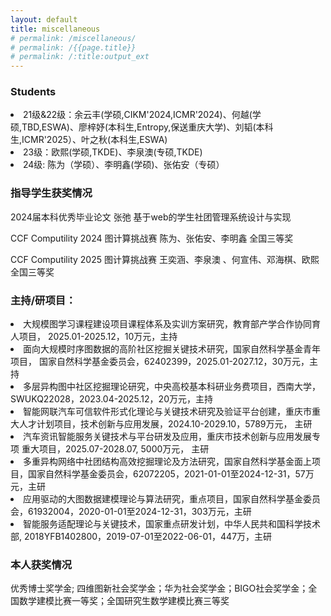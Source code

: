 ```yaml
---
layout: default
title: miscellaneous
# permalink: /miscellaneous/
# permalink: /{{page.title}}
# permalink: /:title:output_ext
---
```


### Students

<li> 21级&22级：余云丰(学硕,CIKM'2024,ICMR'2024)、何越(学硕,TBD,ESWA)、廖梓妤(本科生,Entropy,保送重庆大学)、刘韬(本科生,ICMR'2025）、叶之秋(本科生,ESWA) </li>

<li> 23级：欧熙(学硕,TKDE)、李泉澳(专硕,TKDE) </li>

<li> 24级: 陈为（学硕）、李明鑫(学硕)、张佑安（专硕）</li>


### 指导学生获奖情况

2024届本科优秀毕业论文   张弛   基于web的学生社团管理系统设计与实现  

CCF Computility 2024 图计算挑战赛   陈为、张佑安、李明鑫  全国三等奖

CCF Computility 2025 图计算挑战赛   王奕涵、李泉澳 、何宣伟、邓海棋、欧熙 全国三等奖

### 主持/研项目：


<li> 大规模图学习课程建设项目课程体系及实训方案研究，教育部产学合作协同育人项目， 2025.01-2025.12，10万元，主持  </li>

<li> 面向大规模时序图数据的高阶社区挖掘关键技术研究，国家自然科学基金青年项目， 国家自然科学基金委员会，62402399，2025.01-2027.12，30万元，主持  </li>

<li> 多层异构图中社区挖掘理论研究，中央高校基本科研业务费项目，西南大学，SWUKQ22028，2023.04-2025.12，20万元，主持  </li>

<li> 智能网联汽车可信软件形式化理论与关键技术研究及验证平台创建，重庆市重大人才计划项目，技术创新与应用发展，2024.10-2029.10，5789万元， 主研</li>

<li>  汽车资讯智能服务关键技术与平台研发及应用，重庆市技术创新与应用发展专项 重大项目，2025.07-2028.07, 5000万元， 主研</li>

<li> 多重异构网络中社团结构高效挖掘理论及方法研究，国家自然科学基金面上项目，国家自然科学基金委员会，62072205，2021-01-01至2024-12-31，57万元，主研 </li>

<li> 应用驱动的大图数据建模理论与算法研究，重点项目，国家自然科学基金委员会，61932004，2020-01-01至2024-12-31，303万元，主研  </li>

<li> 智能服务适配理论与关键技术，国家重点研发计划，中华人民共和国科学技术部, 2018YFB1402800，2019-07-01至2022-06-01，447万，主研 </li>





### 本人获奖情况

优秀博士奖学金; 四维图新社会奖学金；华为社会奖学金；BIGO社会奖学金；全国数学建模比赛一等奖；全国研究生数学建模比赛三等奖


